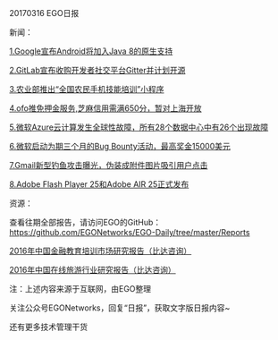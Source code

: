 20170316 EGO日报

新闻：

[1.Google宣布Android将加入Java 8的原生支持](https://www.oschina.net/news/82929/future-of-java-8-language-feature)

[2.GitLab宣布收购开发者社交平台Gitter并计划开源](https://www.oschina.net/news/82947/gitter-is-joining-the-gitlab-team)

[3.农业部推出“全国农民手机技能培训”小程序](https://news.cnblogs.com/n/565029/)

[4.ofo推免押金服务,芝麻信用需满650分，暂对上海开放](http://tech.qq.com/a/20170316/030194.htm)

[5.微软Azure云计算发生全球性故障，所有28个数据中心中有26个出现故障](http://tech.qq.com/a/20170316/033055.htm)

[6.微软启动为期三个月的Bug Bounty活动，最高奖金15000美元](https://news.cnblogs.com/n/565049/)

[7.Gmail新型钓鱼攻击曝光，伪装成附件图片吸引用户点击](https://news.cnblogs.com/n/565055/)

[8.Adobe Flash Player 25和Adobe AIR 25正式发布](https://www.oschina.net/news/82911/adobe-flash-player-25)

资源：

查看往期全部报告，请访问EGO的GitHub：https://github.com/EGONetworks/EGO-Daily/tree/master/Reports

[2016年中国金融教育培训市场研究报告（比达咨询）](http://www.bigdata-research.cn/content/201703/397.html)

[2016年中国在线旅游行业研究报告（比达咨询）](http://www.bigdata-research.cn/content/201703/398.html)

注：上述内容来源于互联网，由EGO整理

关注公众号EGONetworks，回复“日报”，获取文字版日报内容~

还有更多技术管理干货
